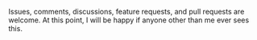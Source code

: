 Issues, comments, discussions, feature requests, and pull requests are welcome. At this point, I will be happy if anyone other than me ever sees this.
